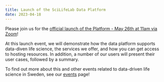 ```yaml
---
title: Launch of the SciLifeLab Data Platform
date: 2023-04-18
---
```


Please join us for the [official launch of the Platform - May 26th at 11am via Zoom](https://www.scilifelab.se/event/scilifelab-data-platform-launch/)! 

At this launch event, we will demonstrate how the data platform supports data-diven life science, the services we offer, and how you can get access to hosting resources. In addition, a number of our users will present their user cases, followed by a summary.

To find out more about this and other events related to data-driven life science in Sweden, see our [events](/events/) page!
